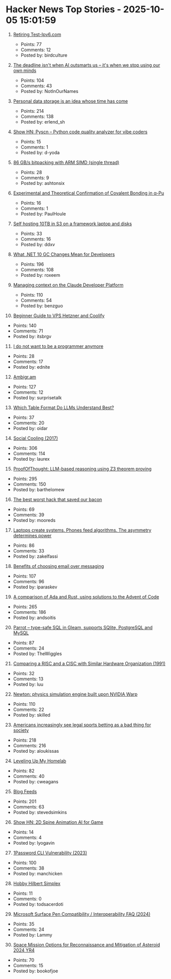 # Hacker News Top Stories - 2025-10-05 15:01:59

1. [Retiring Test-Ipv6.com](https://retire.test-ipv6.com/)
   - Points: 77
   - Comments: 12
   - Posted by: birdculture

2. [The deadline isn't when AI outsmarts us – it's when we stop using our own minds](https://www.theargumentmag.com/p/you-have-18-months)
   - Points: 104
   - Comments: 43
   - Posted by: NotInOurNames

3. [Personal data storage is an idea whose time has come](https://blog.muni.town/personal-data-storage-idea/)
   - Points: 214
   - Comments: 138
   - Posted by: erlend_sh

4. [Show HN: Pyscn – Python code quality analyzer for vibe coders](https://github.com/ludo-technologies/pyscn)
   - Points: 15
   - Comments: 1
   - Posted by: d-yoda

5. [86 GB/s bitpacking with ARM SIMD (single thread)](https://github.com/ashtonsix/perf-portfolio/tree/main/bytepack)
   - Points: 28
   - Comments: 9
   - Posted by: ashtonsix

6. [Experimental and Theoretical Confirmation of Covalent Bonding in α-Pu](https://advanced.onlinelibrary.wiley.com/doi/10.1002/adfm.202501798)
   - Points: 16
   - Comments: 1
   - Posted by: PaulHoule

7. [Self hosting 10TB in S3 on a framework laptop and disks](https://jamesoclaire.com/2025/10/05/self-hosting-10tb-in-s3-on-a-framework-laptop-disks/)
   - Points: 33
   - Comments: 16
   - Posted by: ddxv

8. [What .NET 10 GC Changes Mean for Developers](https://roxeem.com/2025/09/30/what-net-10-gc-changes-mean-for-developers/)
   - Points: 196
   - Comments: 108
   - Posted by: roxeem

9. [Managing context on the Claude Developer Platform](https://www.anthropic.com/news/context-management)
   - Points: 110
   - Comments: 54
   - Posted by: benzguo

10. [Beginner Guide to VPS Hetzner and Coolify](https://bhargav.dev/blog/VPS_Setup_and_Security_Checklist_A_Complete_Self_Hosting_Guide)
   - Points: 140
   - Comments: 71
   - Posted by: itsbrgv

11. [I do not want to be a programmer anymore](https://mindthenerd.com/i-do-not-want-to-be-a-programmer-anymore-after-losing-an-argument-to-ai-and-my-wife/)
   - Points: 28
   - Comments: 17
   - Posted by: ednite

12. [Ambigr.am](https://ambigr.am/hall-of-fame)
   - Points: 127
   - Comments: 12
   - Posted by: surprisetalk

13. [Which Table Format Do LLMs Understand Best?](https://www.improvingagents.com/blog/best-input-data-format-for-llms)
   - Points: 37
   - Comments: 20
   - Posted by: oidar

14. [Social Cooling (2017)](https://www.socialcooling.com/)
   - Points: 306
   - Comments: 114
   - Posted by: laurex

15. [ProofOfThought: LLM-based reasoning using Z3 theorem proving](https://github.com/DebarghaG/proofofthought)
   - Points: 295
   - Comments: 150
   - Posted by: barthelomew

16. [The best worst hack that saved our bacon](https://jeffersonheard.ghost.io/the-best-worst-hack-that-saved-our-bacon/)
   - Points: 69
   - Comments: 39
   - Posted by: mooreds

17. [Laptops create systems. Phones feed algorithms. The asymmetry determines power](https://zakelfassi.com/command-interface-device-power)
   - Points: 86
   - Comments: 33
   - Posted by: zakelfassi

18. [Benefits of choosing email over messaging](https://www.spinellis.gr/blog/20250926/?li)
   - Points: 107
   - Comments: 96
   - Posted by: iparaskev

19. [A comparison of Ada and Rust, using solutions to the Advent of Code](https://github.com/johnperry-math/AoC2023/blob/master/More_Detailed_Comparison.md)
   - Points: 265
   - Comments: 186
   - Posted by: andsoitis

20. [Parrot – type-safe SQL in Gleam, supports SQlite, PostgreSQL and MySQL](https://github.com/daniellionel01/parrot)
   - Points: 87
   - Comments: 24
   - Posted by: TheWiggles

21. [Comparing a RISC and a CISC with Similar Hardware Organization (1991)](https://dl.acm.org/doi/pdf/10.1145/106972.107003)
   - Points: 32
   - Comments: 13
   - Posted by: luu

22. [Newton: physics simulation engine built upon NVIDIA Warp](https://github.com/newton-physics/newton)
   - Points: 110
   - Comments: 22
   - Posted by: skilled

23. [Americans increasingly see legal sports betting as a bad thing for society](https://www.pewresearch.org/short-reads/2025/10/02/americans-increasingly-see-legal-sports-betting-as-a-bad-thing-for-society-and-sports/)
   - Points: 218
   - Comments: 216
   - Posted by: aloukissas

24. [Leveling Up My Homelab](https://cweagans.net/2025/09/leveling-up-my-homelab/)
   - Points: 82
   - Comments: 40
   - Posted by: cweagans

25. [Blog Feeds](https://blogfeeds.net)
   - Points: 201
   - Comments: 63
   - Posted by: stevedsimkins

26. [Show HN: 2D Spine Animation AI for Game](https://www.godmodeai.co/ai-spine-animation)
   - Points: 14
   - Comments: 4
   - Posted by: lyogavin

27. [1Password CLI Vulnerability (2023)](https://codeberg.org/manchicken/1password-cli-vuln-disclosure)
   - Points: 100
   - Comments: 38
   - Posted by: manchicken

28. [Hobby Hilbert Simplex](https://nedbatchelder.com/blog/202509/hobby_hilbert_simplex.html)
   - Points: 11
   - Comments: 0
   - Posted by: todsacerdoti

29. [Microsoft Surface Pen Compatibility / Interoperability FAQ (2024)](https://dancharblog.wordpress.com/2017/05/29/surface-pen-compatibility-interoperability-faq/)
   - Points: 35
   - Comments: 24
   - Posted by: Lammy

30. [Space Mission Options for Reconnaissance and Mitigation of Asteroid 2024 YR4](https://arxiv.org/abs/2509.12351)
   - Points: 70
   - Comments: 15
   - Posted by: bookofjoe

